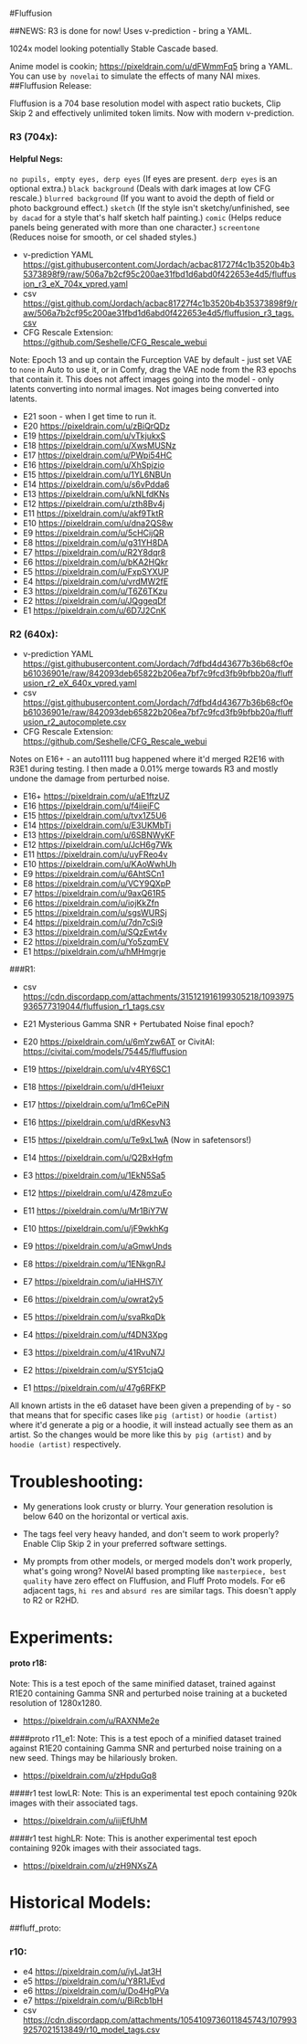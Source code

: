 #Fluffusion

##NEWS:
R3 is done for now! Uses v-prediction - bring a YAML.

1024x model looking potentially Stable Cascade based.

Anime model is cookin; https://pixeldrain.com/u/dFWmmFq5 bring a YAML. You can use `by novelai` to simulate the effects of many NAI mixes.
##Fluffusion Release:

Fluffusion is a 704 base resolution model with aspect ratio buckets, Clip Skip 2 and effectively unlimited token limits. Now with modern v-prediction.

### R3 (704x):
#### Helpful Negs:

`no pupils, empty eyes, derp eyes` (If eyes are present. `derp eyes` is an optional extra.)
`black background` (Deals with dark images at low CFG rescale.)
`blurred background` (If you want to avoid the depth of field or photo background effect.)
`sketch` (If the style isn't sketchy/unfinished, see `by dacad` for a style that's half sketch half painting.)
`comic` (Helps reduce panels being generated with more than one character.)
`screentone` (Reduces noise for smooth, or cel shaded styles.)

* v-prediction YAML https://gist.githubusercontent.com/Jordach/acbac81727f4c1b3520b4b35373898f9/raw/506a7b2cf95c200ae31fbd1d6abd0f422653e4d5/fluffusion_r3_eX_704x_vpred.yaml
* csv https://gist.github.com/Jordach/acbac81727f4c1b3520b4b35373898f9/raw/506a7b2cf95c200ae31fbd1d6abd0f422653e4d5/fluffusion_r3_tags.csv
* CFG Rescale Extension: https://github.com/Seshelle/CFG_Rescale_webui

Note: Epoch 13 and up contain the Furception VAE by default - just set VAE to `none` in Auto to use it, or in Comfy, drag the VAE node from the R3 epochs that contain it. This does not affect images going into the model - only latents converting into normal images. Not images being converted into latents.

* E21 soon - when I get time to run it.
* E20 https://pixeldrain.com/u/zBiQrQDz
* E19 https://pixeldrain.com/u/vTkjukxS
* E18 https://pixeldrain.com/u/XwsMUSNz
* E17 https://pixeldrain.com/u/PWpi54HC
* E16 https://pixeldrain.com/u/XhSpjzio
* E15 https://pixeldrain.com/u/1YL6NBUn
* E14 https://pixeldrain.com/u/s6vPdda6
* E13 https://pixeldrain.com/u/kNLfdKNs
* E12 https://pixeldrain.com/u/zth8Bv4j
* E11 https://pixeldrain.com/u/akf9TktR
* E10 https://pixeldrain.com/u/dna2QS8w
* E9 https://pixeldrain.com/u/5cHCijQR
* E8 https://pixeldrain.com/u/g31YH8DA
* E7 https://pixeldrain.com/u/R2Y8dqr8
* E6 https://pixeldrain.com/u/bKA2HQkr
* E5 https://pixeldrain.com/u/FxpSYXUP
* E4 https://pixeldrain.com/u/vrdMW2fE
* E3 https://pixeldrain.com/u/T6Z6TKzu
* E2 https://pixeldrain.com/u/JQggeqDf
* E1 https://pixeldrain.com/u/6D7J2CnK

### R2 (640x):
* v-prediction YAML https://gist.githubusercontent.com/Jordach/7dfbd4d43677b36b68cf0eb61036901e/raw/842093deb65822b206ea7bf7c9fcd3fb9bfbb20a/fluffusion_r2_eX_640x_vpred.yaml
* csv https://gist.githubusercontent.com/Jordach/7dfbd4d43677b36b68cf0eb61036901e/raw/842093deb65822b206ea7bf7c9fcd3fb9bfbb20a/fluffusion_r2_autocomplete.csv
* CFG Rescale Extension: https://github.com/Seshelle/CFG_Rescale_webui

Notes on E16+ - an auto1111 bug happened where it'd merged R2E16 with R3E1 during testing. I then made a 0.01% merge towards R3 and mostly undone the damage from perturbed noise.

* E16+ https://pixeldrain.com/u/aE1ftzUZ
* E16 https://pixeldrain.com/u/f4iieiFC
* E15 https://pixeldrain.com/u/tvx1Z5U6
* E14 https://pixeldrain.com/u/E3UKMbTi
* E13 https://pixeldrain.com/u/6SBNWyKF
* E12 https://pixeldrain.com/u/JcH6g7Wk
* E11 https://pixeldrain.com/u/uyFReo4v
* E10 https://pixeldrain.com/u/KAoWwhUh
* E9 https://pixeldrain.com/u/6AhtSCn1
* E8 https://pixeldrain.com/u/VCY9QXpP
* E7 https://pixeldrain.com/u/9axQ61R5
* E6 https://pixeldrain.com/u/iojKkZfn
* E5 https://pixeldrain.com/u/sgsWURSj
* E4 https://pixeldrain.com/u/7dn7cSi9
* E3 https://pixeldrain.com/u/SQzEwt4v
* E2 https://pixeldrain.com/u/Yo5zqmEV
* E1 https://pixeldrain.com/u/hMHmgrje

###R1:
* csv https://cdn.discordapp.com/attachments/315121916199305218/1093975936577319044/fluffusion_r1_tags.csv

* E21 Mysterious Gamma SNR + Pertubated Noise final epoch?
* E20 https://pixeldrain.com/u/6mYzw6AT or CivitAI: https://civitai.com/models/75445/fluffusion
* E19 https://pixeldrain.com/u/v4RY6SC1
* E18 https://pixeldrain.com/u/dH1eiuxr
* E17 https://pixeldrain.com/u/1m6CePiN
* E16 https://pixeldrain.com/u/dRKesvN3
* E15 https://pixeldrain.com/u/Te9xL1wA (Now in safetensors!)
* E14 https://pixeldrain.com/u/Q2BxHgfm
* E3 https://pixeldrain.com/u/1EkN5Sa5
* E12 https://pixeldrain.com/u/4Z8mzuEo
* E11 https://pixeldrain.com/u/Mr1BiY7W
* E10 https://pixeldrain.com/u/jF9wkhKg
* E9 https://pixeldrain.com/u/aGmwUnds
* E8 https://pixeldrain.com/u/1ENkgnRJ
* E7 https://pixeldrain.com/u/iaHHS7iY
* E6 https://pixeldrain.com/u/owrat2y5
* E5 https://pixeldrain.com/u/svaRkqDk
* E4 https://pixeldrain.com/u/f4DN3Xpg
* E3 https://pixeldrain.com/u/41RvuN7J
* E2 https://pixeldrain.com/u/SY51cjaQ
* E1 https://pixeldrain.com/u/47g6RFKP

All known artists in the e6 dataset have been given a prepending of `by` - so that means that for specific cases like `pig (artist)` or `hoodie (artist)` where it'd generate a pig or a hoodie, it will instead actually see them as an artist. So the changes would be more like this `by pig (artist)` and `by hoodie (artist)` respectively.

# Troubleshooting:
* My generations look crusty or blurry.
Your generation resolution is below 640 on the horizontal or vertical axis.

* The tags feel very heavy handed, and don't seem to work properly?
Enable Clip Skip 2 in your preferred software settings.

* My prompts from other models, or merged models don't work properly, what's going wrong?
NovelAI based prompting like `masterpiece, best quality` have zero effect on Fluffusion, and Fluff Proto models. For e6 adjacent tags, `hi res` and `absurd res` are similar tags. This doesn't apply to R2 or R2HD.

# Experiments:

#### proto r18:
Note: This is a test epoch of the same minified dataset, trained against R1E20 containing Gamma SNR and perturbed noise training at a bucketed resolution of 1280x1280.
* https://pixeldrain.com/u/RAXNMe2e

####proto r11_e1:
Note: This is a test epoch of a minified dataset trained against R1E20 containing Gamma SNR and perturbed noise training on a new seed. Things may be hilariously broken.
* https://pixeldrain.com/u/zHpduGq8

####r1 test lowLR:
Note: This is an experimental test epoch containing 920k images with their associated tags.
* https://pixeldrain.com/u/iijEfUhM

####r1 test highLR:
Note: This is another experimental test epoch containing 920k images with their associated tags.
* https://pixeldrain.com/u/zH9NXsZA

# Historical Models:
##fluff_proto:

### r10:
* e4 https://pixeldrain.com/u/iyLJat3H
* e5 https://pixeldrain.com/u/Y8R1JEvd
* e6 https://pixeldrain.com/u/Do4HgPVa
* e7 https://pixeldrain.com/u/BiRcb1bH
* csv https://cdn.discordapp.com/attachments/1054109736011845743/1079939257021513849/r10_model_tags.csv